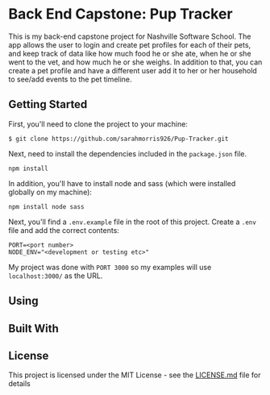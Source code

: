# Back End Capstone: Pup Tracker
This is my back-end capstone project for Nashville Software School. The app allows the user to login and create pet profiles for each of their pets, and keep track of data like how much food he or she ate, when he or she went to the vet, and how much he or she weighs. In addition to that, you can create a pet profile and have a different user add it to her or her household to see/add events to the pet timeline. 

## Getting Started

First, you'll need to clone the project to your machine: 
```
$ git clone https://github.com/sarahmorris926/Pup-Tracker.git
```

Next, need to install the dependencies included in the `package.json` file. 
```
npm install
```

In addition, you'll have to install node and sass (which were installed globally on my machine): 
```
npm install node sass
```

Next, you'll find a `.env.example` file in the root of this project. Create a `.env` file and add the correct contents: 
```
PORT=<port number>
NODE_ENV="<development or testing etc>"
```
My project was done with `PORT 3000` so my examples will use `localhost:3000/` as the URL. 

## Using



## Built With


## License
This project is licensed under the MIT License - see the [LICENSE.md](LICENSE.md) file for details
